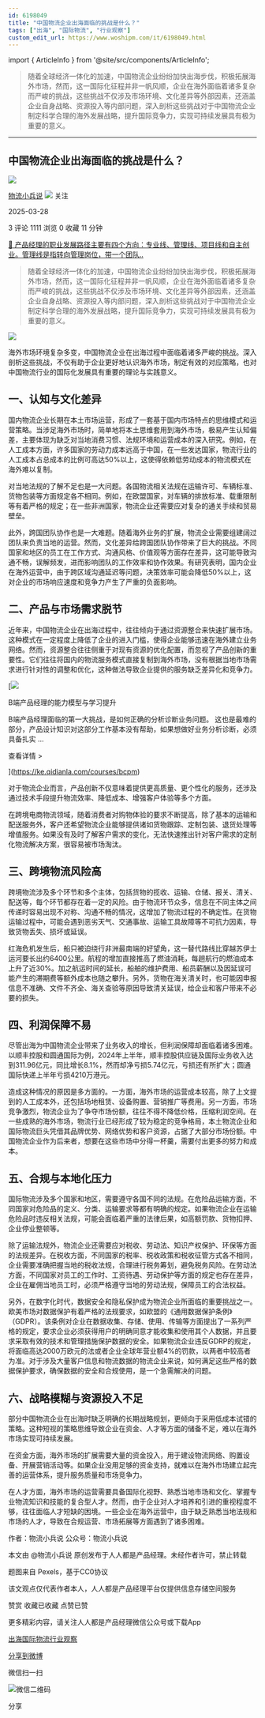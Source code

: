 ```yaml
---
id: 6198049
title: "中国物流企业出海面临的挑战是什么？"
tags: ["出海", "国际物流", "行业观察"]
custom_edit_url: https://www.woshipm.com/it/6198049.html
---
```

import { ArticleInfo } from '@site/src/components/ArticleInfo';

<ArticleInfo
    author="物流小兵说"
    authorLink="https://www.woshipm.com/u/658093"
    published="2025-03-28"
    views={1111}
    comments={3}
    collects={0}
/>

> 随着全球经济一体化的加速，中国物流企业纷纷加快出海步伐，积极拓展海外市场，然而，这一国际化征程并非一帆风顺，企业在海外面临着诸多复杂而严峻的挑战，这些挑战不仅涉及市场环境、文化差异等外部因素，还涵盖企业自身战略、资源投入等内部问题，深入剖析这些挑战对于中国物流企业制定科学合理的海外发展战略，提升国际竞争力，实现可持续发展具有极为重要的意义。

---

## 中国物流企业出海面临的挑战是什么？

[![](https://static.woshipm.com/view/woshipm_api_def_20241230105723_1637.jpg?imageView2/1/w/72/h/72/q/100)](https://www.woshipm.com/u/658093)

[物流小兵说](https://www.woshipm.com/u/658093) ![](https://static.woshipm.com/tag/1101_1@2x.png) 关注

2025-03-28

3 评论 1111 浏览 0 收藏 11 分钟

[🔗 产品经理的职业发展路径主要有四个方向：专业线、管理线、项目线和自主创业。管理线是指转向管理岗位，带一个团队..](https://ke.qidianla.com/courses/90pm)

> 随着全球经济一体化的加速，中国物流企业纷纷加快出海步伐，积极拓展海外市场，然而，这一国际化征程并非一帆风顺，企业在海外面临着诸多复杂而严峻的挑战，这些挑战不仅涉及市场环境、文化差异等外部因素，还涵盖企业自身战略、资源投入等内部问题，深入剖析这些挑战对于中国物流企业制定科学合理的海外发展战略，提升国际竞争力，实现可持续发展具有极为重要的意义。

![](https://image.woshipm.com/2023/04/13/f6481b62-d9de-11ed-9d2f-00163e0b5ff3.jpg)

海外市场环境复杂多变，中国物流企业在出海过程中面临着诸多严峻的挑战。深入剖析这些挑战，不仅有助于企业更好地认识海外市场，制定有效的对应策略，也对中国物流行业的国际化发展具有重要的理论与实践意义。

## 一、认知与文化差异

国内物流企业长期在本土市场运营，形成了一套基于国内市场特点的思维模式和运营策略。当涉足海外市场时，简单地将本土思维套用到海外市场，极易产生认知偏差，主要体现为缺乏对当地消费习惯、法规环境和运营成本的深入研究。例如，在人工成本方面，许多国家的劳动力成本远高于中国，在一些发达国家，物流行业的人工成本占总成本的比例可高达50%以上，这使得依赖低劳动成本的物流模式在海外难以复制。

对当地法规的了解不足也是一大问题。各国物流相关法规在运输许可、车辆标准、货物包装等方面规定各不相同。例如，在欧盟国家，对车辆的排放标准、载重限制等有着严格的规定；在一些非洲国家，物流企业还需要应对复杂的通关手续和贸易壁垒。

此外，跨国团队协作也是一大难题。随着海外业务的扩展，物流企业需要组建阔过团队来负责当地的运营。然而，文化差异给跨国团队协作带来了巨大的挑战。不同国家和地区的员工在工作方式、沟通风格、价值观等方面存在差异，这可能导致沟通不畅，误解频发，进而影响团队的工作效率和协作效果。有研究表明，国内企业在海外运营中，由于跨区域沟通延迟等问题，决策效率可能会降低50%以上，这对企业的市场响应速度和竞争力产生了严重的负面影响。

## 二、产品与市场需求脱节

近年来，中国物流企业在出海过程中，往往倾向于通过资源整合来快速扩展市场。这种模式在一定程度上降低了企业的进入门槛，使得企业能够迅速在海外建立业务网络。然而，资源整合往往侧重于对现有资源的优化配置，而忽视了产品创新的重要性。它们往往将国内的物流服务模式直接复制到海外市场，没有根据当地市场需求进行针对性的调整和优化，这种做法导致企业提供的服务缺乏差异化和竞争力。

[![](https://image.woshipm.com/2023/08/02/1554eea8-30e3-11ee-88e7-00163e0b5ff3.png)

B端产品经理的能力模型与学习提升

B端产品经理面临的第一大挑战，是如何正确的分析诊断业务问题。 这也是最难的部分，产品设计知识对这部分工作基本没有帮助，如果想做好业务分析诊断，必须具备扎实 ...

查看详情 >

](https://ke.qidianla.com/courses/bcpm)

对于物流企业而言，产品创新不仅意味着提供更高质量、更个性化的服务，还涉及通过技术手段提升物流效率、降低成本、增强客户体验等多个方面。

在跨境电商物流领域，随着消费者对购物体验的要求不断提高，除了基本的运输和配送服务外，客户还希望物流企业能够提供诸如货物跟踪、定制包装、退货处理等增值服务。如果没有及时了解客户需求的变化，无法快速推出针对客户需求的定制化物流解决方案，很容易被市场淘汰。

## 三、跨境物流风险高

跨境物流涉及多个环节和多个主体，包括货物的揽收、运输、仓储、报关、清关、配送等，每个环节都存在着一定的风险。由于物流环节众多，信息在不同主体之间传递时容易出现不对称、沟通不畅的情况，这增加了物流过程的不确定性。在货物运输过程中，可能会遇到恶劣天气、交通事故、运输工具故障等不可抗力因素，导致货物丢失、损坏或延误。

红海危机发生后，船只被迫绕行非洲最南端的好望角，这一替代路线比穿越苏伊士运河要长出约6400公里。航程的增加直接推高了燃油消耗，每趟航行的燃油成本上升了近30%。加之航运时间的延长，船舶的维护费用、船员薪酬以及因延误可能产生的滞期费等额外成本也随之攀升。另外，货物在海关清关时，也可能因申报信息不准确、文件不齐全、海关查验等原因导致清关延误，给企业和客户带来不必要的损失。

## 四、利润保障不易

尽管出海为中国物流企业带来了业务收入的增长，但利润保障却面临着诸多困难。以顺丰控股和圆通国际为例，2024年上半年，顺丰控股供应链及国际业务收入达到311.96亿元，同比增长8.1%，然而却净亏损5.74亿元，亏损还有所扩大；圆通国际快递上半年亏损4210万港元。

造成这种情况的原因是多方面的。一方面，海外市场的运营成本较高，除了上文提到的人工成本外，还包括场地租赁、设备购置、营销推广等费用。另一方面，市场竞争激烈，物流企业为了争夺市场份额，往往不得不降低价格，压缩利润空间。在一些成熟的海外市场，物流行业已经形成了较为稳定的竞争格局，本土物流企业和国际物流巨头凭借其品牌优势、网络优势和客户资源，占据了大部分市场份额。中国物流企业作为后来者，想要在这些市场中分得一杯羹，需要付出更多的努力和成本。

## 五、合规与本地化压力

国际物流涉及多个国家和地区，需要遵守各国不同的法规。在危险品运输方面，不同国家对危险品的定义、分类、运输要求等都有明确的规定。如果物流企业在运输危险品时违反相关法规，可能会面临着严重的法律后果，如高额罚款、货物扣押、企业停业整顿等。

除了运输法规外，物流企业还需要应对税收、劳动法、知识产权保护、环保等方面的法规差异。在税收方面，不同国家的税率、税收政策和税收征管方式各不相同，企业需要准确把握当地的税收法规，合理进行税务筹划，避免税务风险。在劳动法方面，不同国家对员工的工作时、工资待遇、劳动保护等方面的规定也存在差异，企业在雇佣当地员工时，必须严格遵守当地的劳动法规，保障员工的合法权益。

另外，在数字化时代，数据安全和隐私保护成为物流企业所面临的重要挑战之一。欧美市场对数据保护有着严格的法规要求，如欧盟的《通用数据保护条例》（GDPR）。该条例对企业在数据收集、存储、使用、传输等方面提出了一系列严格的规定，要求企业必须获得用户的明确同意才能收集和使用其个人数据，并且要求采取有效的技术和管理措施保护数据的安全。如果物流企业违反GDRP的规定，将面临高达2000万欧元的法或者企业全球年营业额4%的罚款，以两者中较高者为准。对于涉及大量客户信息和物流数据的物流企业来说，如何满足这些严格的数据保护要求，确保数据的安全和合规使用，是一个急需解决的问题。

## 六、战略模糊与资源投入不足

部分中国物流企业在出海时缺乏明确的长期战略规划，更倾向于采用低成本试错的策略。这种短视的策略思维导致企业在资金、人才等方面的储备不足，难以在海外市场实现可持续发展。

在资金方面，海外市场的扩展需要大量的资金投入，用于建设物流网络、购置设备、开展营销活动等。如果企业没用足够的资金支持，就难以在海外市场建立起完善的运营体系，提升服务质量和市场竞争力。

在人才方面，海外市场的运营需要具备国际化视野、熟悉当地市场和文化、掌握专业物流知识和技能的复合型人才。然而，由于企业对人才培养和引进的重视程度不够，往往面临人才短缺的困境。一些企业在海外运营中，由于缺乏熟悉当地法规和市场的人才，导致在合规运营、市场拓展等方面遇到了诸多困难。

作者：物流小兵说 公众号：物流小兵说

本文由 @物流小兵说 原创发布于人人都是产品经理。未经作者许可，禁止转载

题图来自 Pexels，基于CC0协议

该文观点仅代表作者本人，人人都是产品经理平台仅提供信息存储空间服务

赞赏 收藏已收藏 点赞已赞

更多精彩内容，请关注人人都是产品经理微信公众号或下载App

[出海](https://www.woshipm.com/tag/%e5%87%ba%e6%b5%b7)[国际物流](https://www.woshipm.com/tag/%e5%9b%bd%e9%99%85%e7%89%a9%e6%b5%81)[行业观察](https://www.woshipm.com/tag/%e8%a1%8c%e4%b8%9a%e8%a7%82%e5%af%9f)

[分享到微博](https://service.weibo.com/share/share.php?appkey=2775287854&title=中国物流企业出海面临的挑战是什么？&url=https://www.woshipm.com/it/6198049.html&pic=https://image.woshipm.com/2023/04/13/f6481b62-d9de-11ed-9d2f-00163e0b5ff3.jpg)

微信扫一扫

![微信二维码](https://api.pwmqr.com/qrcode/create/?url=https://www.woshipm.com/it/6198049.html)

分享